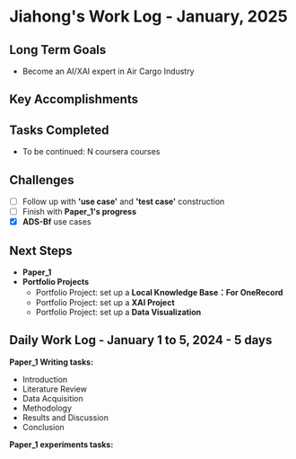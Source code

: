 # Jiahong's Work Log - January, 2025

## Long Term Goals

* Become an AI/XAI expert in Air Cargo Industry

## **Key Accomplishments**



## **Tasks Completed**

* To be continued: N coursera courses

## **Challenges**

* [ ] Follow up with **'use case'** and **'test case'** construction
* [ ] Finish with **Paper_1's progress**
* [x] **ADS-Bf** use cases

## **Next Steps**

* **Paper_1**
* **Portfolio Projects**
  - Portfolio Project: set up a **Local Knowledge Base：For OneRecord**
  - Portfolio Project: set up a **XAI Project**
  - Portfolio Project: set up a **Data Visualization**


## Daily Work Log - January 1 to 5, 2024 - **5 days**

**Paper_1 Writing tasks:**
  - Introduction
  - Literature Review
  - Data Acquisition
  - Methodology
  - Results and Discussion
  - Conclusion

**Paper_1 experiments tasks:**

